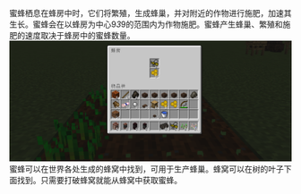 蜜蜂栖息在蜂房中时，它们将繁殖，生成蜂巢，并对附近的作物进行施肥，加速其生长。蜜蜂会在以蜂房为中心9*3*9的范围内为作物施肥。蜜蜂产生蜂巢、繁殖和施肥的速度取决于蜂房中的蜜蜂数量。
![Example](1.png)
蜜蜂可以在世界各处生成的蜂窝中找到，可用于生产蜂巢。蜂窝可以在树的叶子下面找到。只需要打破蜂窝就能从蜂窝中获取蜜蜂。